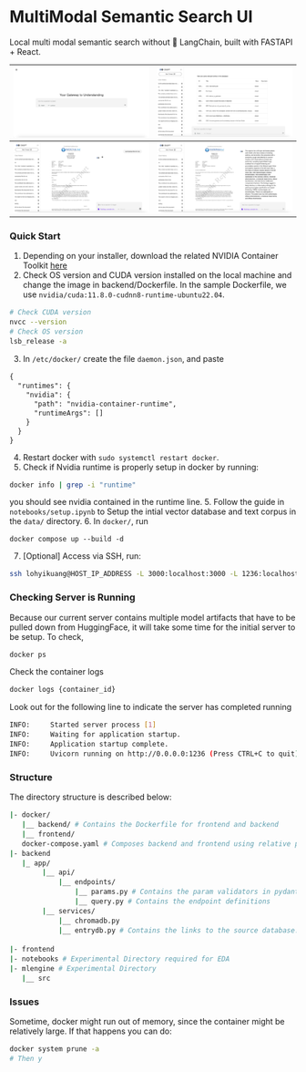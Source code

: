 # MultiModal Semantic Search UI

Local multi modal semantic search without 🦜️ LangChain, built with FASTAPI + React. 

| ![Alt Text 1](./assets/demo-3.png) | ![Alt Text 2](./assets/demo-1.png) |
|---------------------------|---------------------------|
| ![Alt Text 3](./assets/demo-2.png) | ![Alt Text 4](./assets/demo-4.png) |

### Quick Start 

1. Depending on your installer, download the related NVIDIA Container Toolkit [here](https://docs.nvidia.com/datacenter/cloud-native/container-toolkit/latest/install-guide.html#installing-with-apt)
2. Check OS version and CUDA version installed on the local machine and change the image in backend/Dockerfile. In the sample Dockerfile, we use `nvidia/cuda:11.8.0-cudnn8-runtime-ubuntu22.04`.
```bash
# Check CUDA version
nvcc --version
# Check OS version
lsb_release -a
```
3. In ```/etc/docker/``` create the file ```daemon.json```, and paste
```
{
  "runtimes": {
    "nvidia": {
      "path": "nvidia-container-runtime",
      "runtimeArgs": []
    }
  }
}
```
4. Restart docker with ```sudo systemctl restart docker```.
5. Check if Nvidia runtime is properly setup in docker by running:
```bash
docker info | grep -i "runtime"
```
you should see nvidia contained in the runtime line.
5. Follow the guide in ```notebooks/setup.ipynb``` to Setup the intial vector database and text corpus in the ```data/``` directory. 
6. In ```docker/```, run 
```
docker compose up --build -d
```
7. [Optional] Access via SSH, run:
```bash
ssh lohyikuang@HOST_IP_ADDRESS -L 3000:localhost:3000 -L 1236:localhost:1236
```
### Checking Server is Running 

Because our current server contains multiple model artifacts that have to be pulled down from HuggingFace, it will take some time for the initial server to be setup. To check, 

```bash
docker ps
```

Check the container logs
```bash
docker logs {container_id}
```

Look out for the following line to indicate the server has completed running
```bash
INFO:     Started server process [1]
INFO:     Waiting for application startup.
INFO:     Application startup complete.
INFO:     Uvicorn running on http://0.0.0.0:1236 (Press CTRL+C to quit)
```

### Structure 

The directory structure is described below:

```bash
|- docker/
   |__ backend/ # Contains the Dockerfile for frontend and backend
   |__ frontend/
   docker-compose.yaml # Composes backend and frontend using relative paths
|- backend
   |_ app/
        |__ api/
            |__ endpoints/
                |__ params.py # Contains the param validators in pydantic used for endpoints
                |__ query.py # Contains the endpoint definitions 
        |__ services/
            |__ chromadb.py
            |__ entrydb.py # Contains the links to the source database. Can be either csv or postgres
        
|- frontend
|- notebooks # Experimental Directory required for EDA 
|- mlengine # Experimental Directory
   |__ src
```

### Issues

Sometime, docker might run out of memory, since the container might be relatively large. If that happens you can do: 
```bash
docker system prune -a
# Then y 
```